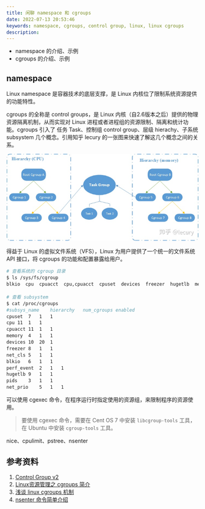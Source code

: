 ```yaml
---
title: 闲聊 namespace 和 cgroups
date: 2022-07-13 20:53:46
keywords: namespace, cgroups, control group, linux, linux cgroups
description:
---
```


* namespace 的介绍、示例
* cgroups 的介绍、示例

## namespace

Linux namespace 是容器技术的底层支撑，是 Linux 内核位了限制系统资源提供的功能特性。



cgroups 的全称是 control groups，是 Linux 内核（自2.6版本之后）提供的物理资源隔离机制，从而实现对 Linux 进程或者进程组的资源限制、隔离和统计功能。cgroups 引入了 任务 Task、控制组 control group、层级 hierachy、子系统 subsystem 几个概念。引用知乎 lecury 的一张图来快速了解这几个概念之间的关系。

![img](20220713-linux-cgroups/v2-206ab019ab2d93cd771b545914c0e6ea_1440w.jpg)

得益于 Linux 的虚拟文件系统（VFS），Linux 为用户提供了一个统一的文件系统 API 接口，将 cgroups 的功能和配置暴露给用户。

```sh
# 查看系统的 cgroup 目录
$ ls /sys/fs/cgroup
blkio  cpu  cpuacct  cpu,cpuacct  cpuset  devices  freezer  hugetlb  memory  net_cls  net_cls,net_prio  net_prio  perf_event  pids  systemd

# 查看 subsystem
$ cat /proc/cgroups 
#subsys_name	hierarchy	num_cgroups	enabled
cpuset	7	1	1
cpu	11	1	1
cpuacct	11	1	1
memory	4	1	1
devices	10	20	1
freezer	8	1	1
net_cls	5	1	1
blkio	6	1	1
perf_event	2	1	1
hugetlb	9	1	1
pids	3	1	1
net_prio	5	1	1
```

可以使用 cgexec 命令，在程序运行时指定使用的资源组，来限制程序的资源使用。

> 要使用 cgexec 命令，需要在 Cent OS 7 中安装 `libcgroup-tools` 工具，在 Ubuntu 中安装 `cgroup-tools` 工具。

nice、cpulimit、pstree、nsenter

## 参考资料

1. [Control Group v2](https://www.kernel.org/doc/html/latest/admin-guide/cgroup-v2.html)
1. [Linux资源管理之 cgroups 简介](https://tech.meituan.com/2015/03/31/cgroups.html)
1. [浅谈 linux cgroups 机制](https://zhuanlan.zhihu.com/p/81668069)
1. [nsenter 命令简单介绍](https://blog.csdn.net/qq_35745940/article/details/119900634)
